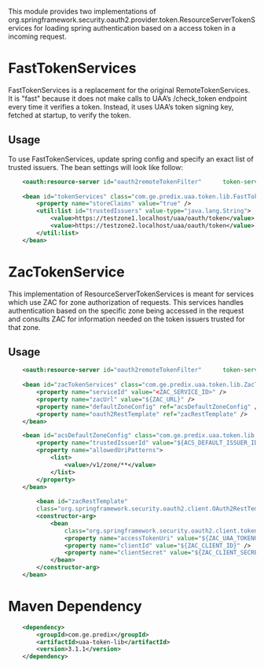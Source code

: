 This module provides two implementations of org.springframework.security.oauth2.provider.token.ResourceServerTokenServices
for loading spring authentication based on a access token in a incoming request.

# FastTokenServices 
FastTokenServices is a replacement for the original RemoteTokenServices. It is "fast" because it does not make calls 
to UAA’s /check_token endpoint every time it verifies a token. Instead, it uses UAA’s token signing key, fetched at 
startup, to verify the token.

## Usage    
To use FastTokenServices, update spring config and specify an exact list of trusted issuers. 
The bean settings will look like follow:

```xml
    <oauth:resource-server id="oauth2remoteTokenFilter"      token-services-ref="tokenServices" />
            
    <bean id="tokenServices" class="com.ge.predix.uaa.token.lib.FastTokenServices">
        <property name="storeClaims" value="true" />
        <util:list id="trustedIssuers" value-type="java.lang.String">
            <value>https://testzone1.localhost/uaa/oauth/token</value>
            <value>https://testzone2.localhost/uaa/oauth/token</value>
        </util:list>
    </bean>
```

# ZacTokenService

This implementation of ResourceServerTokenServices is meant for services which use ZAC for zone authorization of 
requests. This services handles authentication based on the specific zone being accessed in the request and consults
ZAC for information needed on the token issuers trusted for that zone.

## Usage
```xml
    <oauth:resource-server id="oauth2remoteTokenFilter"      token-services-ref="zacTokenServices" />
        
    <bean id="zacTokenServices" class="com.ge.predix.uaa.token.lib.ZacTokenService">
        <property name="serviceId" value="<ZAC_SERVICE_ID>" />
        <property name="zacUrl" value="${ZAC_URL}" />
        <property name="defaultZoneConfig" ref="acsDefaultZoneConfig" />
        <property name="oauth2RestTemplate" ref="zacRestTemplate" />
    </bean>

    <bean id="acsDefaultZoneConfig" class="com.ge.predix.uaa.token.lib.DefaultZoneConfiguration">
        <property name="trustedIssuerId" value="${ACS_DEFAULT_ISSUER_ID}" />
        <property name="allowedUriPatterns">
            <list>
                <value>/v1/zone/**</value>
            </list>
        </property>
    </bean>
    
        <bean id="zacRestTemplate"
        class="org.springframework.security.oauth2.client.OAuth2RestTemplate">
        <constructor-arg>
            <bean
                class="org.springframework.security.oauth2.client.token.grant.client.ClientCredentialsResourceDetails">
                <property name="accessTokenUri" value="${ZAC_UAA_TOKENURL}" />
                <property name="clientId" value="${ZAC_CLIENT_ID}" />
                <property name="clientSecret" value="${ZAC_CLIENT_SECRET}" />
            </bean>
        </constructor-arg>
    </bean>
```


# Maven Dependency
```xml
    <dependency>
        <groupId>com.ge.predix</groupId>
        <artifactId>uaa-token-lib</artifactId>
        <version>3.1.1</version>
    </dependency>
```    
